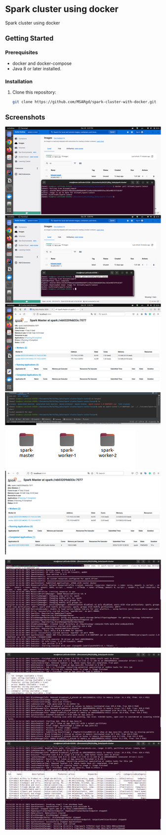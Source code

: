# Spark cluster using docker

Spark cluster using docker

## Getting Started

### Prerequisites

- docker and docker-compose
- Java 8 or later installed.

### Installation

1. Clone this repository:

   ```bash
   git clone https://github.com/MSARgd/spark-cluster-with-docker.git
   ```

## Screenshots

![](screenes/0.png)
![](screenes/1.png)
![](screenes/2.png)
![](screenes/3.png)

![](screenes/4.png)
![](screenes/5.png)

![](screenes/7.png)

![](screenes/8.png)
![](screenes/9.png)
